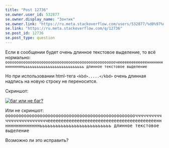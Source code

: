 ```yaml
---
title: "Post 12736"
se.owner.user_id: 532877
se.owner.display_name: "Зонтик"
se.owner.link: "https://ru.meta.stackoverflow.com/users/532877/%d0%97%d0%be%d0%bd%d1%82%d0%b8%d0%ba"
se.link: "https://ru.meta.stackoverflow.com/q/12736"
se.post_id: 12736
se.post_type: question
---
```

<p>Если в сообщении будет очень длинное текстовое выделение, то всё нормально:
<code>ооооооооооооооооооооооооооооооооооооооооооооооооочееееееееееееенннннннннннннннььььььььььььььььььььььььььь длинное текстовое выделение</code></p>
<p>Но при использовании html-тега <code>&lt;kbd&gt;.....&lt;/kbd&gt;</code> очень длинная надпись на новую строку не переносится.</p>
<p>Скриншот:</p>
<p><a href="https://i.stack.imgur.com/IvN02.png" rel="nofollow noreferrer"><img src="https://i.stack.imgur.com/IvN02.png" alt="баг или не баг?" /></a></p>
<p>Или не скриншот:
<kbd>оооооооооооооооооооооооооооооооооооооооооооооооооччччччччччччччччччччччччччееееееееееееееееееееееееееееееееееееееееенннннннннннннннььььььььььььььььььььььььььь длинное текстовое выделение</kbd></p>
<p>Возможно ли это исправить?</p>
